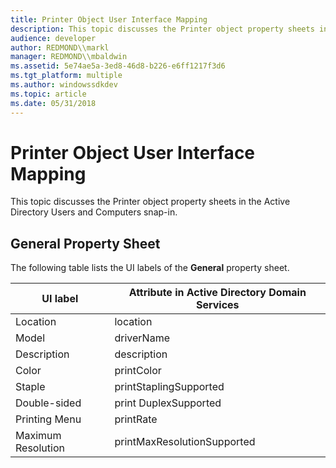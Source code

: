 ```yaml
---
title: Printer Object User Interface Mapping
description: This topic discusses the Printer object property sheets in the Active Directory Users and Computers snap-in.
audience: developer
author: REDMOND\\markl
manager: REDMOND\\mbaldwin
ms.assetid: 5e74ae5a-3ed8-46d8-b226-e6ff1217f3d6
ms.tgt_platform: multiple
ms.author: windowssdkdev
ms.topic: article
ms.date: 05/31/2018
---
```


# Printer Object User Interface Mapping

This topic discusses the Printer object property sheets in the Active Directory Users and Computers snap-in.

## General Property Sheet

The following table lists the UI labels of the **General** property sheet.



| UI label           | Attribute in Active Directory Domain Services |
|--------------------|-----------------------------------------------|
| Location           | location                                      |
| Model              | driverName                                    |
| Description        | description                                   |
| Color              | printColor                                    |
| Staple             | printStaplingSupported                        |
| Double-sided       | print DuplexSupported                         |
| Printing Menu      | printRate                                     |
| Maximum Resolution | printMaxResolutionSupported                   |



 

 

 




